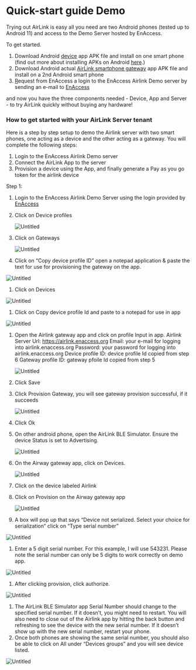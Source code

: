 # Quick-start guide Demo

Trying out AirLink is easy all you need are two Android phones (tested up to Android 11) and access to the Demo Server hosted by EnAccess.

To get started.

1. Download Android [device](https://github.com/EnAccess/Airlink-Devices/releases/) app APK file and install on one smart phone (find out more about installing APKs on Android [here](https://www.lifewire.com/install-apk-on-android-4177185).) 
2. Download Android actual [AirLink smartphone gateway](https://github.com/EnAccess/Airlink-App/releases/) app APK file and install on a 2nd Android smart phone 
3. [R](https://enaccess.org/airlink/)equest from EnAccess a login to the EnAccess Airlink Demo server by sending an e-mail to [EnAccess](mailto:help@enaccess.org)

and now you have the three components needed - Device, App and Server - to try AirLink quickly without buying any hardware!

### How to get started with your AirLink Server tenant

Here is a step by step setup to demo the Airlink server with two smart phones, one acting as a device and the other acting as a gateway. You will complete the following steps:

1. Login to the EnAccess Airlink Demo server
2. Connect the AirLink App to the server
3. Provision a device using the App, and finally generate a Pay as you go token for the airlink device

Step 1:

1. Login to the EnAccess Airlink Demo Server using the login provided by [EnAccess](mailto:help@enaccess.org)
2. Click on Device profiles
    
    ![Untitled](Quick-start%20guide%20Demo%20c922685e94da46d29957fabd12657d7b/Untitled.png)
    
3. Click on Gateways 
    
    ![Untitled](Quick-start%20guide%20Demo%20c922685e94da46d29957fabd12657d7b/Untitled%201.png)
    
4. Click on “Copy device profile ID” open a notepad application & paste the text for use for provisioning the gateway on the app. 

![Untitled](Quick-start%20guide%20Demo%20c922685e94da46d29957fabd12657d7b/Untitled%202.png)

1. Click on Devices

![Untitled](Quick-start%20guide%20Demo%20c922685e94da46d29957fabd12657d7b/Untitled%203.png)

1. Click on Copy device profile Id and paste to a notepad for use in app

![Untitled](Quick-start%20guide%20Demo%20c922685e94da46d29957fabd12657d7b/Untitled%204.png)

1. Open the Airlink gateway app and click on profile
Input in app. 
Airlink Server Url: https://airlink.enaccess.org
Email: your e-mail for logging into airlink.enaccess.org
Password: your password for logging into airlink.enaccess.org
Device profile ID: device profile Id copied from step 6
Gateway profile ID: gateway pfoile Id copied from step 5 
    
    ![Untitled](Quick-start%20guide%20Demo%20c922685e94da46d29957fabd12657d7b/Untitled%205.png)
    
2. Click Save
3. Click Provision Gateway, you will see gateway provision successful, if it succeeds

    
    ![Untitled](Quick-start%20guide%20Demo%20c922685e94da46d29957fabd12657d7b/Untitled.jpeg)
    
4. Click Ok
5. On other android phone, open the AirLink BLE Simulator. Ensure the device Status is set to Advertising.

    
    ![Untitled](Quick-start%20guide%20Demo%20c922685e94da46d29957fabd12657d7b/Untitled%201.jpeg)
    
6. On the Airway gateway app, click on Devices.

    
    ![Untitled](Quick-start%20guide%20Demo%20c922685e94da46d29957fabd12657d7b/Untitled%206.png)
    
7. Click on the device labeled Airlink
8. Click on Provision on the Airway gateway app

    
    ![Untitled](Quick-start%20guide%20Demo%20c922685e94da46d29957fabd12657d7b/Untitled%207.png)
    
9. A box will pop up that says “Device not serialized. Select your choice for serialization” click on “Type serial number”

![Untitled](Quick-start%20guide%20Demo%20c922685e94da46d29957fabd12657d7b/Untitled%208.png)

1. Enter a 5 digit serial number. For this example, I will use 543231. Please note the serial number can only be 5 digits to work correctly on demo app.

![Untitled](Quick-start%20guide%20Demo%20c922685e94da46d29957fabd12657d7b/Untitled%209.png)

1. After clicking provision, click authorize. 

![Untitled](Quick-start%20guide%20Demo%20c922685e94da46d29957fabd12657d7b/Untitled%2010.png)

1. The AirLink BLE Simulator app Serial Number should change to the specified serial number. If it doesn’t, you might need to restart. You will also need to close out of the Airlink app by hitting the back button and refreshing to see the device with the new serial number. If it doesn’t show up with the new serial number, restart your phone. 
2. Once both phones are showing the same serial number, you should also be able to click on All under “Devices groups” and you will see device listed. 

![Untitled](Quick-start%20guide%20Demo%20c922685e94da46d29957fabd12657d7b/Untitled%2011.png)